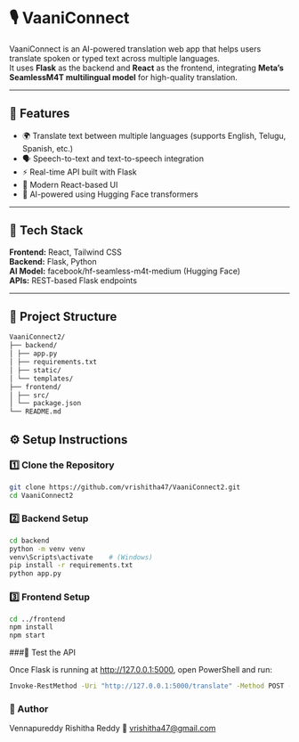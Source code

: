 # 🎙️ VaaniConnect

VaaniConnect is an AI-powered translation web app that helps users translate spoken or typed text across multiple languages.  
It uses **Flask** as the backend and **React** as the frontend, integrating **Meta’s SeamlessM4T multilingual model** for high-quality translation.

---

## 🚀 Features
- 🌍 Translate text between multiple languages (supports English, Telugu, Spanish, etc.)
- 🗣️ Speech-to-text and text-to-speech integration
- ⚡ Real-time API built with Flask
- 🎨 Modern React-based UI
- 🧠 AI-powered using Hugging Face transformers

---

## 🧩 Tech Stack
**Frontend:** React, Tailwind CSS  
**Backend:** Flask, Python  
**AI Model:** facebook/hf-seamless-m4t-medium (Hugging Face)  
**APIs:** REST-based Flask endpoints  

---

## 📁 Project Structure
```bash
VaaniConnect2/
├── backend/
│ ├── app.py
│ ├── requirements.txt
│ ├── static/
│ └── templates/
├── frontend/
│ ├── src/
│ └── package.json
└── README.md

```

## ⚙️ Setup Instructions

### 1️⃣ Clone the Repository
```bash
git clone https://github.com/vrishitha47/VaaniConnect2.git
cd VaaniConnect2
```
### 2️⃣ Backend Setup
```bash
cd backend
python -m venv venv
venv\Scripts\activate    # (Windows)
pip install -r requirements.txt
python app.py
```

### 3️⃣ Frontend Setup
```bash
cd ../frontend
npm install
npm start
```

###🧪 Test the API

Once Flask is running at http://127.0.0.1:5000, open PowerShell and run:
```bash
Invoke-RestMethod -Uri "http://127.0.0.1:5000/translate" -Method POST -Headers @{"Content-Type"="application/json"} -Body '{"text": "Hello, how are you?", "target_lang": "spa"}'
```

### 🩵 Author

Vennapureddy Rishitha Reddy
📧 vrishitha47@gmail.com

